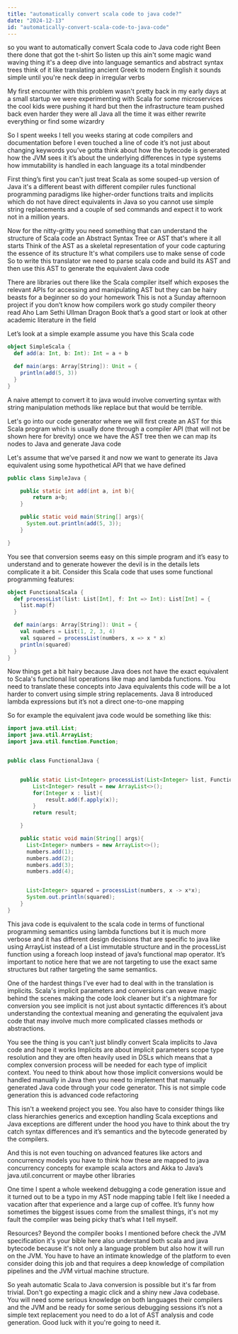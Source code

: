 ```yaml
---
title: "automatically convert scala code to java code?"
date: "2024-12-13"
id: "automatically-convert-scala-code-to-java-code"
---
```


 so you want to automatically convert Scala code to Java code right Been there done that got the t-shirt So listen up this ain't some magic wand waving thing it's a deep dive into language semantics and abstract syntax trees think of it like translating ancient Greek to modern English it sounds simple until you're neck deep in irregular verbs

My first encounter with this problem wasn't pretty back in my early days at a small startup we were experimenting with Scala for some microservices the cool kids were pushing it hard but then the infrastructure team pushed back even harder they were all Java all the time it was either rewrite everything or find some wizardry

So I spent weeks I tell you weeks staring at code compilers and documentation before I even touched a line of code it’s not just about changing keywords you’ve gotta think about how the bytecode is generated how the JVM sees it it’s about the underlying differences in type systems how immutability is handled in each language its a total mindbender

First thing’s first you can't just treat Scala as some souped-up version of Java it's a different beast with different compiler rules functional programming paradigms like higher-order functions traits and implicits which do not have direct equivalents in Java so you cannot use simple string replacements and a couple of sed commands and expect it to work not in a million years.

Now for the nitty-gritty you need something that can understand the structure of Scala code an Abstract Syntax Tree or AST that's where it all starts Think of the AST as a skeletal representation of your code capturing the essence of its structure It's what compilers use to make sense of code So to write this translator we need to parse scala code and build its AST and then use this AST to generate the equivalent Java code

There are libraries out there like the Scala compiler itself which exposes the relevant APIs for accessing and manipulating AST but they can be hairy beasts for a beginner so do your homework This is not a Sunday afternoon project if you don’t know how compilers work go study compiler theory read Aho Lam Sethi Ullman Dragon Book that’s a good start or look at other academic literature in the field

Let’s look at a simple example assume you have this Scala code

```scala
object SimpleScala {
  def add(a: Int, b: Int): Int = a + b

  def main(args: Array[String]): Unit = {
    println(add(5, 3))
  }
}
```

A naive attempt to convert it to java would involve converting syntax with string manipulation methods like replace but that would be terrible.

Let's go into our code generator where we will first create an AST for this Scala program which is usually done through a compiler API (that will not be shown here for brevity) once we have the AST tree then we can map its nodes to Java and generate Java code

Let's assume that we’ve parsed it and now we want to generate its Java equivalent using some hypothetical API that we have defined

```java
public class SimpleJava {

    public static int add(int a, int b){
        return a+b;
    }

    public static void main(String[] args){
      System.out.println(add(5, 3));
    }

}
```

You see that conversion seems easy on this simple program and it’s easy to understand and to generate however the devil is in the details lets complicate it a bit. Consider this Scala code that uses some functional programming features:

```scala
object FunctionalScala {
  def processList(list: List[Int], f: Int => Int): List[Int] = {
    list.map(f)
  }

  def main(args: Array[String]): Unit = {
    val numbers = List(1, 2, 3, 4)
    val squared = processList(numbers, x => x * x)
    println(squared)
  }
}
```

Now things get a bit hairy because Java does not have the exact equivalent to Scala's functional list operations like map and lambda functions. You need to translate these concepts into Java equivalents this code will be a lot harder to convert using simple string replacements. Java 8 introduced lambda expressions but it’s not a direct one-to-one mapping

So for example the equivalent java code would be something like this:

```java
import java.util.List;
import java.util.ArrayList;
import java.util.function.Function;


public class FunctionalJava {


    public static List<Integer> processList(List<Integer> list, Function<Integer, Integer> f){
        List<Integer> result = new ArrayList<>();
        for(Integer x : list){
            result.add(f.apply(x));
        }
        return result;

    }

    public static void main(String[] args){
      List<Integer> numbers = new ArrayList<>();
      numbers.add(1);
      numbers.add(2);
      numbers.add(3);
      numbers.add(4);


      List<Integer> squared = processList(numbers, x -> x*x);
      System.out.println(squared);
    }
}

```

This java code is equivalent to the scala code in terms of functional programming semantics using lambda functions but it is much more verbose and it has different design decisions that are specific to java like using ArrayList instead of a List immutable structure and in the processList function using a foreach loop instead of java’s functional map operator. It’s important to notice here that we are not targeting to use the exact same structures but rather targeting the same semantics.

One of the hardest things I’ve ever had to deal with in the translation is implicits. Scala's implicit parameters and conversions can weave magic behind the scenes making the code look cleaner but it's a nightmare for conversion you see implicit is not just about syntactic differences it’s about understanding the contextual meaning and generating the equivalent java code that may involve much more complicated classes methods or abstractions.

You see the thing is you can’t just blindly convert Scala implicits to Java code and hope it works Implicits are about implicit parameters scope type resolution and they are often heavily used in DSLs which means that a complex conversion process will be needed for each type of implicit context. You need to think about how those implicit conversions would be handled manually in Java then you need to implement that manually generated Java code through your code generator. This is not simple code generation this is advanced code refactoring

This isn't a weekend project you see. You also have to consider things like class hierarchies generics and exception handling Scala exceptions and Java exceptions are different under the hood you have to think about the try catch syntax differences and it’s semantics and the bytecode generated by the compilers.

And this is not even touching on advanced features like actors and concurrency models you have to think how these are mapped to java concurrency concepts for example scala actors and Akka to Java’s java.util.concurrent or maybe other libraries

One time I spent a whole weekend debugging a code generation issue and it turned out to be a typo in my AST node mapping table I felt like I needed a vacation after that experience and a large cup of coffee. It’s funny how sometimes the biggest issues come from the smallest things, it's not my fault the compiler was being picky that’s what I tell myself.

Resources? Beyond the compiler books I mentioned before check the JVM specification it's your bible here also understand both scala and java bytecode because it's not only a language problem but also how it will run on the JVM. You have to have an intimate knowledge of the platform to even consider doing this job and that requires a deep knowledge of compilation pipelines and the JVM virtual machine structure.

So yeah automatic Scala to Java conversion is possible but it's far from trivial. Don't go expecting a magic click and a shiny new Java codebase. You will need some serious knowledge on both languages their compilers and the JVM and be ready for some serious debugging sessions it’s not a simple text replacement you need to do a lot of AST analysis and code generation. Good luck with it you're going to need it.
